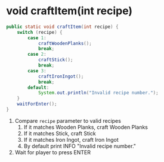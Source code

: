 # void craftItem(int recipe)

```java
public static void craftItem(int recipe) {
    switch (recipe) {
        case 1:
            craftWoodenPlanks();
            break;
        case 2:
            craftStick();
            break;
        case 3:
            craftIronIngot();
            break;
        default:
            System.out.println("Invalid recipe number.");
    }
    waitForEnter();
}
```

1. Compare `recipe` parameter to valid recipes
   1. If it matches Wooden Planks, craft Wooden Planks
   2. If it matches Stick, craft Stick
   3. If it matches Iron Ingot, craft Iron Ingot
   4. By default print INFO "Invalid recipe number."
2.  Wait for player to press ENTER
